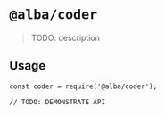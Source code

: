 # `@alba/coder`

> TODO: description

## Usage

```
const coder = require('@alba/coder');

// TODO: DEMONSTRATE API
```
